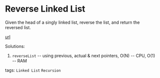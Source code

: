 # Reverse Linked List

Given the head of a singly linked list, reverse the list, and return the reversed list.

[url](https://leetcode.com/problems/reverse-linked-list/description/)

Solutions:
1. `reverseList` -- using previous, actual & next pointers, O(N) -- CPU, O(1) -- RAM


tags:
`Linked List` `Recursion`
